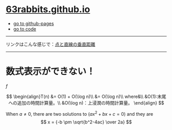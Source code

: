 # [63rabbits.github.io](https://63rabbits.github.io)

- [go to github-pages](https://63rabbits.github.io)
- [go to code](https://github.com/63rabbits/63rabbits.github.io)

---

リンクはこんな感じで：[点と直線の垂直距離](next/x.html)


---

数式表示ができない！
===

$f$

$$
\begin{align}T(n) &= O(1) + O(\log n)\\
&= O(\log n)\\
where&\\
&O(1):末尾への追加の時間計算量。\\
&O(\log n)：上浸潤の時間計算量。
\end{align}
$$


When $a \ne 0$, there are two solutions
to $(ax^2 + bx + c = 0)$ and they are 
$$ x = {-b \pm \sqrt{b^2-4ac} \over 2a} $$
